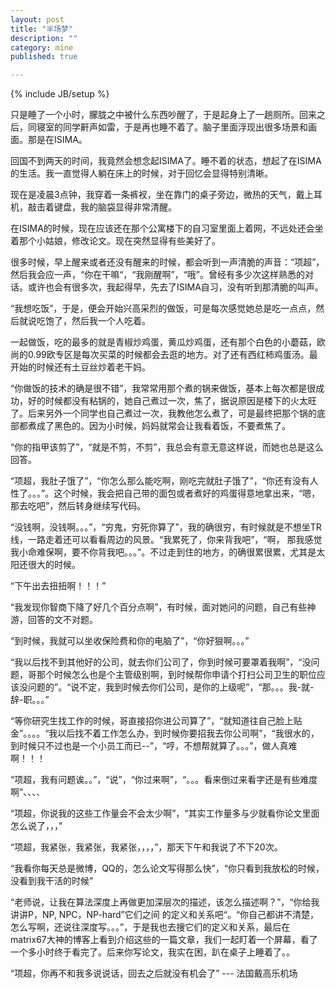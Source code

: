 ```yaml
---
layout: post
title: "半场梦"
description: ""
category: mine
published: true

---
```

{% include JB/setup %}

只是睡了一个小时，朦胧之中被什么东西吵醒了，于是起身上了一趟厕所。回来之后，同寝室的同学鼾声如雷，于是再也睡不着了。脑子里面浮现出很多场景和画面。那是在ISIMA。

回国不到两天的时间，我竟然会想念起ISIMA了。睡不着的状态，想起了在ISIMA的生活。我一直觉得人躺在床上的时候，对于回忆会显得特别清晰。

现在是凌晨3点钟，我穿着一条裤衩，坐在靠门的桌子旁边，微热的天气，戴上耳机，敲击着键盘，我的脑袋显得非常清醒。

在ISIMA的时候，现在应该还在那个公寓楼下的自习室里面上着网，不远处还会坐着那个小姑娘，修改论文。现在突然显得有些美好了。

很多时候，早上醒来或者还没有醒来的时候，都会听到一声清脆的声音：“项超”，然后我会应一声，“你在干嘛“，“我刚醒啊”，“哦”。曾经有多少次这样熟悉的对话。或许也会有很多次，我起得早，先去了ISIMA自习，没有听到那清脆的叫声。

“我想吃饭”，于是，便会开始兴高采烈的做饭，可是每次感觉她总是吃一点点，然后就说吃饱了，然后我一个人吃着。

一起做饭，吃的最多的就是青椒炒鸡蛋，黄瓜炒鸡蛋，还有那个白色的小蘑菇，欧尚的0.99欧专区是每次买菜的时候都会去逛的地方。对了还有西红柿鸡蛋汤。最开始的时候还有土豆丝炒着老干妈。

“你做饭的技术的确是很不错”，我常常用那个煮的锅来做饭，基本上每次都是很成功，好的时候都没有粘锅的，她自己煮过一次，焦了，据说原因是楼下的火太旺了。后来另外一个同学也自己煮过一次，我教他怎么煮了，可是最终把那个锅的底部都煮成了黑色的。因为小时候，妈妈就常会让我看着饭，不要煮焦了。

“你的指甲该剪了”，“就是不剪，不剪”，我总会有意无意这样说，而她也总是这么回答。

“项超，我肚子饿了”，“你怎么那么能吃啊，刚吃完就肚子饿了”，“你还有没有人性了。。。”。这个时候，我会把自己带的面包或者煮好的鸡蛋得意地拿出来，“嗯，那去吃吧”，然后转身继续写代码。

“没钱啊，没钱啊。。。”，“穷鬼，穷死你算了”，我的确很穷，有时候就是不想坐TR线，一路走着还可以看看周边的风景。“我累死了，你来背我吧”，“啊， 那我感觉我小命难保啊，要不你背我吧。。。”。不过走到住的地方，的确很累很累，尤其是太阳还很大的时候。

“下午出去扭扭啊！！！”

“我发现你智商下降了好几个百分点啊”，有时候，面对她问的问题，自己有些神游，回答的文不对题。

“到时候，我就可以坐收保险费和你的电脑了”，“你好狠啊。。。”

“我以后找不到其他好的公司，就去你们公司了，你到时候可要罩着我啊”，“没问题，哥那个时候怎么也是个主管级别啊，到时候帮你申请个打扫公司卫生的职位应该没问题的”。“说不定，我到时候去你们公司，是你的上级呢”，“那。。。我-就-辞-职。。。”

“等你研究生找工作的时候，哥直接招你进公司算了”，“就知道往自己脸上贴金”。。。。“我以后找不着工作怎么办，到时候你要招我去你公司啊”，“我很水的，到时候只不过也是一个小员工而已--”，“哼，不想帮就算了。。。”，做人真难啊！！！

“项超，我有问题诶。。”，“说”，“你过来啊”，“。。。看来倒过来看字还是有些难度啊”、、、、

“项超，你说我的这些工作量会不会太少啊”，“其实工作量多与少就看你论文里面怎么说了，，，”

“项超，我紧张，我紧张，我紧张，，，，”，那天下午和我说了不下20次。

“我看你每天总是微博，QQ的，怎么论文写得那么快”，“你只看到我放松的时候，没看到我干活的时候”

“老师说，让我在算法深度上再做更加深层次的描述，该怎么描述啊？”，“你给我讲讲P，NP, NPC，NP-hard”它们之间
的定义和关系吧“。“你自己都讲不清楚，怎么写啊，还说往深度写。。。”，于是我也去搜它们的定义和关系，最后在matrix67大神的博客上看到介绍这些的一篇文章，我们一起盯着一个屏幕，看了一个多小时终于看完了。后来你写论文，我实在困，趴在桌子上睡着了。。

“项超，你再不和我多说说话，回去之后就没有机会了”             --- 法国戴高乐机场

